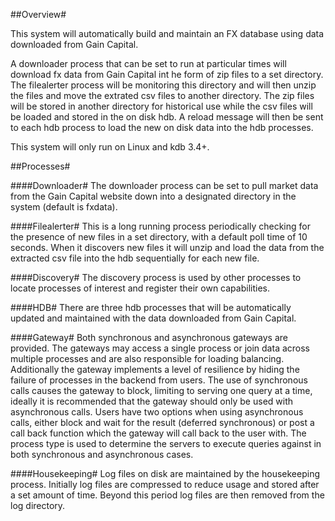 ##Overview#

This system will automatically build and maintain an FX database using data downloaded from Gain Capital.

A downloader process that can be set to run at particular times will download fx data from Gain Capital int he form of zip files to a set directory.  The filealerter process will be monitoring this directory and will then unzip the files and move the extrated csv files to another directory.  The zip files will be stored in another directory for historical use while the csv files will be loaded and stored in the on disk hdb.  A reload message will then be sent to each hdb process to load the new on disk data into the hdb processes.

This system will only run on Linux and kdb 3.4+.

##Processes#

####Downloader#
The downloader process can be set to pull market data from the Gain Capital website down into a designated directory in the system (default is fxdata).

####Filealerter#
This is a long running process periodically checking for the presence of new files in a set directory, with a default poll time of 10 seconds.  When it discovers new files it will unzip and load the data from the extracted csv file into the hdb sequentially for each new file.

####Discovery#
The discovery process is used by other processes to locate processes of interest and register their own capabilities.

####HDB#
There are three hdb processes that will be automatically updated and maintained with the data downloaded from Gain Capital.

####Gateway#
Both synchronous and asynchronous gateways are provided. The gateways may access a single process or join data across multiple processes and are also responsible for loading balancing. Additionally the gateway implements a level of resilience by hiding the failure of processes in the backend from users. The use of synchronous calls causes the gateway to block, limiting to serving one query at a time, ideally it is recommended that the gateway should only be used with asynchronous calls. Users have two options when using asynchronous calls, either block and wait for the result (deferred synchronous) or post a call back function which the gateway will call back to the user with. The process type is used to determine the servers to execute queries against in both synchronous and asynchronous cases.

####Housekeeping#
Log files on disk are maintained by the housekeeping process. Initially log files are compressed to reduce usage and stored after a set amount of time. Beyond this period log files are then removed from the log directory.
